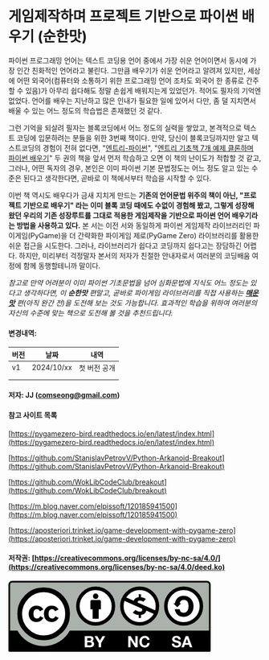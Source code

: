 # 게임제작하며 프로젝트 기반으로 파이썬 배우기 (순한맛)

파이썬 프로그래밍 언어는 텍스트 코딩용 언어 중에서 가장 쉬운 언어이면서 동시에 가장 인간 친화적인 언어라고 불린다. 그만큼 배우기가 쉬운 언어라고 알려져 있지만, 세상에 어떤 외국어(컴퓨터와 소통하기 위한 프로그래밍 언어 조차도 외국어 한 종류로 간주할 수 있음)가 아무리 쉽다해도 정말 손쉽게 배워지는게 있었던가. 적어도 필자의 기억엔 없었다. 언어를 배우는 지난하고 많은 인내가 필요한 일에 있어서 다만, 좀 덜 지치면서 배울 수 있는 어느 정도의 학습법은 존재했던 것 같다.&#x20;

그런 기억을 되살려 필자는 블록코딩에서 어느 정도의 실력을 쌓았고, 본격적으로 텍스트 코딩에 입문하려는 분들을 위한 3번째 책이다. 만약, 당신이 블록코딩까지만 알고 텍스트코딩의 경험이 전혀 없다면, "[엔트리-파이썬](https://app.gitbook.com/o/VlyovjzwlgPdLGXwHogx/s/nDUP8xZ7pbezrK2wo5dX/)", "[엔트리 기초책 7개 예제 클론하며 파이썬 배우기](https://app.gitbook.com/o/VlyovjzwlgPdLGXwHogx/s/d15BjHzo0klcYpoHnPr6/)" 두 권의 책을 앞서 먼저 학습하고 오면 이 책의 난이도가 적합할 것 같고, 그러나, 어떤 독자의 경우, 본인은 이미 파이썬 기본 문법정도는 어느 정도 알고 있는 수준은 된다고 생각한다면, 곧바로 이 책에서부터 학습을 시작할 수 있다.

이번 책 역시도 배우다가 금새 지치게 만드는 **기존의 언어문법 위주의 책이 아닌, "프로젝트 기반으로 배우기" 라는 이미 블록 코딩 때에도 수없이 경험해 봤고, 그렇게 성장해 왔던 우리의 기존 성장루트를 그대로 적용한 게임제작을 기반으로 파이썬 언어 배우기라는 방법을 사용하고 있다.** 본 서는 이전 서와 동일하게 파이썬 게임제작 라이브러리인 파이게임(PyGame)을 더 간략화한 파이게임 제로(PyGame Zero) 라이브러리를 활용한 쉬운 접근을 시도한다. 그러나, 라이브러리가 쉽다고 코딩까지 쉽다고는 장담하긴 어렵다. 하지만, 미리부터 걱정말자 본서의 저자가 친절한 안내자로서 여러분의 코딩배움 여정에 함께 동행할테니까 말이다.

_참고로 만약 어려분이 이미 파이썬 기초문법을 넘어 심화문법에 지식도 어느 정도는 있다고 생각하다면, 이 **순한맛** 편말고, 곧바로 파이게임 라이브러리를 직접 사용하는_ [_**매운맛**_](https://jjlee.gitbook.io/python-pygame) _편(아직 완간 전)을 도전해 보는 것도 가능합니다. 효과적인 학습을 위하여 여러분의 자신의 수준에 맞는 책으로 도전해 볼 것을 추천드립니다._



#### 변경내역:

| 버전 | 날짜         | 내역      |
| -- | ---------- | ------- |
| v1 | 2024/10/xx | 첫 버전 공개 |
|    |            |         |
|    |            |         |

#### **저자**: JJ ([comseong@gmail.com](./#jj-comseong-gmail.com))

#### 참고 사이트 목록

[https://pygamezero-bird.readthedocs.io/en/latest/index.html](https://pygamezero-bird.readthedocs.io/en/latest/index.html)

[https://github.com/StanislavPetrovV/Python-Arkanoid-Breakout](https://github.com/StanislavPetrovV/Python-Arkanoid-Breakout)

[https://github.com/WokLibCodeClub/breakout](https://github.com/WokLibCodeClub/breakout)

[https://m.blog.naver.com/elpissoft/120185941500](https://m.blog.naver.com/elpissoft/120185941500)

[https://aposteriori.trinket.io/game-development-with-pygame-zero](https://aposteriori.trinket.io/game-development-with-pygame-zero)

#### 저작권: [https://creativecommons.org/licenses/by-nc-sa/4.0/](https://creativecommons.org/licenses/by-nc-sa/4.0/deed.ko)

![](<.gitbook/assets/image (40).png>)
